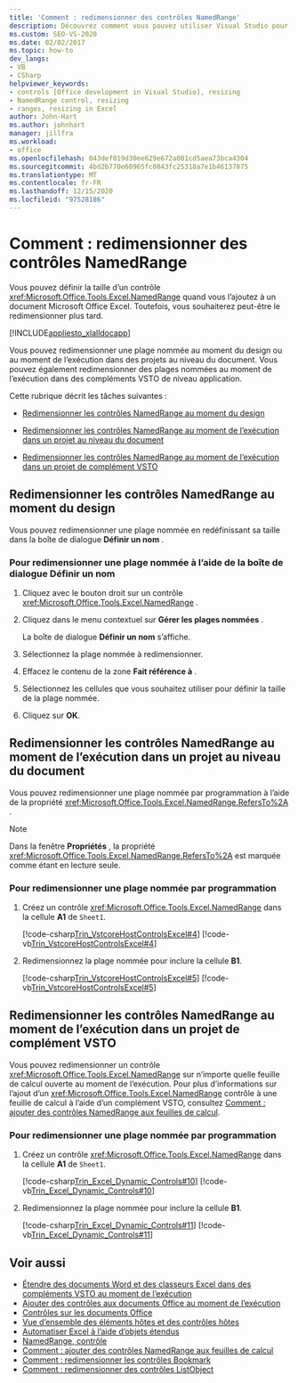 ```yaml
---
title: 'Comment : redimensionner des contrôles NamedRange'
description: Découvrez comment vous pouvez utiliser Visual Studio pour redimensionner des contrôles NamedRange par programmation dans un classeur Microsoft Excel.
ms.custom: SEO-VS-2020
ms.date: 02/02/2017
ms.topic: how-to
dev_langs:
- VB
- CSharp
helpviewer_keywords:
- controls [Office development in Visual Studio], resizing
- NamedRange control, resizing
- ranges, resizing in Excel
author: John-Hart
ms.author: johnhart
manager: jillfra
ms.workload:
- office
ms.openlocfilehash: 043def019d30ee629e672a081cd5aea73bca4304
ms.sourcegitcommit: 4bd2b770e60965fc0843fc25318a7e1b46137875
ms.translationtype: MT
ms.contentlocale: fr-FR
ms.lasthandoff: 12/15/2020
ms.locfileid: "97528186"
---
```

# <a name="how-to-resize-namedrange-controls"></a>Comment : redimensionner des contrôles NamedRange
  Vous pouvez définir la taille d’un contrôle <xref:Microsoft.Office.Tools.Excel.NamedRange> quand vous l’ajoutez à un document Microsoft Office Excel. Toutefois, vous souhaiterez peut-être le redimensionner plus tard.

 [!INCLUDE[appliesto_xlalldocapp](../vsto/includes/appliesto-xlalldocapp-md.md)]

 Vous pouvez redimensionner une plage nommée au moment du design ou au moment de l’exécution dans des projets au niveau du document. Vous pouvez également redimensionner des plages nommées au moment de l’exécution dans des compléments VSTO de niveau application.

 Cette rubrique décrit les tâches suivantes :

- [Redimensionner les contrôles NamedRange au moment du design](#designtime)

- [Redimensionner les contrôles NamedRange au moment de l’exécution dans un projet au niveau du document](#runtimedoclevel)

- [Redimensionner les contrôles NamedRange au moment de l’exécution dans un projet de complément VSTO](#runtimeaddin)

## <a name="resize-namedrange-controls-at-design-time"></a><a name="designtime"></a> Redimensionner les contrôles NamedRange au moment du design
 Vous pouvez redimensionner une plage nommée en redéfinissant sa taille dans la boîte de dialogue **Définir un nom** .

### <a name="to-resize-a-named-range-by-using-the-define-name-dialog-box"></a>Pour redimensionner une plage nommée à l’aide de la boîte de dialogue Définir un nom

1. Cliquez avec le bouton droit sur un contrôle <xref:Microsoft.Office.Tools.Excel.NamedRange> .

2. Cliquez dans le menu contextuel sur **Gérer les plages nommées** .

     La boîte de dialogue **Définir un nom** s’affiche.

3. Sélectionnez la plage nommée à redimensionner.

4. Effacez le contenu de la zone **Fait référence à** .

5. Sélectionnez les cellules que vous souhaitez utiliser pour définir la taille de la plage nommée.

6. Cliquez sur **OK**.

## <a name="resize-namedrange-controls-at-run-time-in-a-document-level-project"></a><a name="runtimedoclevel"></a> Redimensionner les contrôles NamedRange au moment de l’exécution dans un projet au niveau du document
 Vous pouvez redimensionner une plage nommée par programmation à l’aide de la propriété <xref:Microsoft.Office.Tools.Excel.NamedRange.RefersTo%2A> .

> [!NOTE]
> Dans la fenêtre **Propriétés** , la propriété <xref:Microsoft.Office.Tools.Excel.NamedRange.RefersTo%2A> est marquée comme étant en lecture seule.

### <a name="to-resize-a-named-range-programmatically"></a>Pour redimensionner une plage nommée par programmation

1. Créez un contrôle <xref:Microsoft.Office.Tools.Excel.NamedRange> dans la cellule **A1** de `Sheet1`.

     [!code-csharp[Trin_VstcoreHostControlsExcel#4](../vsto/codesnippet/CSharp/Trin_VstcoreHostControlsExcelCS/Sheet1.cs#4)]
     [!code-vb[Trin_VstcoreHostControlsExcel#4](../vsto/codesnippet/VisualBasic/Trin_VstcoreHostControlsExcelVB/Sheet1.vb#4)]

2. Redimensionnez la plage nommée pour inclure la cellule **B1**.

     [!code-csharp[Trin_VstcoreHostControlsExcel#5](../vsto/codesnippet/CSharp/Trin_VstcoreHostControlsExcelCS/Sheet1.cs#5)]
     [!code-vb[Trin_VstcoreHostControlsExcel#5](../vsto/codesnippet/VisualBasic/Trin_VstcoreHostControlsExcelVB/Sheet1.vb#5)]

## <a name="resize-namedrange-controls-at-run-time-in-a-vsto-add-in-project"></a><a name="runtimeaddin"></a> Redimensionner les contrôles NamedRange au moment de l’exécution dans un projet de complément VSTO
 Vous pouvez redimensionner un contrôle <xref:Microsoft.Office.Tools.Excel.NamedRange> sur n’importe quelle feuille de calcul ouverte au moment de l’exécution. Pour plus d’informations sur l’ajout d’un <xref:Microsoft.Office.Tools.Excel.NamedRange> contrôle à une feuille de calcul à l’aide d’un complément VSTO, consultez [Comment : ajouter des contrôles NamedRange aux feuilles de calcul](../vsto/how-to-add-namedrange-controls-to-worksheets.md).

### <a name="to-resize-a-named-range-programmatically"></a>Pour redimensionner une plage nommée par programmation

1. Créez un contrôle <xref:Microsoft.Office.Tools.Excel.NamedRange> dans la cellule **A1** de `Sheet1`.

     [!code-csharp[Trin_Excel_Dynamic_Controls#10](../vsto/codesnippet/CSharp/Trin_Excel_Dynamic_Controls/ThisAddIn.cs#10)]
     [!code-vb[Trin_Excel_Dynamic_Controls#10](../vsto/codesnippet/VisualBasic/Trin_Excel_Dynamic_Controls/ThisAddIn.vb#10)]

2. Redimensionnez la plage nommée pour inclure la cellule **B1**.

     [!code-csharp[Trin_Excel_Dynamic_Controls#11](../vsto/codesnippet/CSharp/Trin_Excel_Dynamic_Controls/ThisAddIn.cs#11)]
     [!code-vb[Trin_Excel_Dynamic_Controls#11](../vsto/codesnippet/VisualBasic/Trin_Excel_Dynamic_Controls/ThisAddIn.vb#11)]

## <a name="see-also"></a>Voir aussi
- [Étendre des documents Word et des classeurs Excel dans des compléments VSTO au moment de l’exécution](../vsto/extending-word-documents-and-excel-workbooks-in-vsto-add-ins-at-run-time.md)
- [Ajouter des contrôles aux documents Office au moment de l’exécution](../vsto/adding-controls-to-office-documents-at-run-time.md)
- [Contrôles sur les documents Office](../vsto/controls-on-office-documents.md)
- [Vue d’ensemble des éléments hôtes et des contrôles hôtes](../vsto/host-items-and-host-controls-overview.md)
- [Automatiser Excel à l’aide d’objets étendus](../vsto/automating-excel-by-using-extended-objects.md)
- [NamedRange, contrôle](../vsto/namedrange-control.md)
- [Comment : ajouter des contrôles NamedRange aux feuilles de calcul](../vsto/how-to-add-namedrange-controls-to-worksheets.md)
- [Comment : redimensionner les contrôles Bookmark](../vsto/how-to-resize-bookmark-controls.md)
- [Comment : redimensionner des contrôles ListObject](../vsto/how-to-resize-listobject-controls.md)
